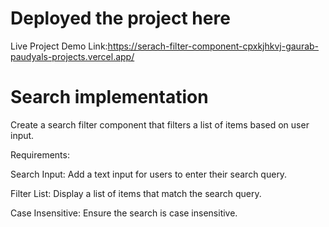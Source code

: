 # Deployed the project here
Live Project Demo Link:https://serach-filter-component-cpxkjhkvj-gaurab-paudyals-projects.vercel.app/
# Search implementation

Create a search filter component that filters a list of items based on user input.

Requirements: 

Search Input: Add a text input for users to enter their search query.

Filter List: Display a list of items that match the search query.

Case Insensitive: Ensure the search is case insensitive.